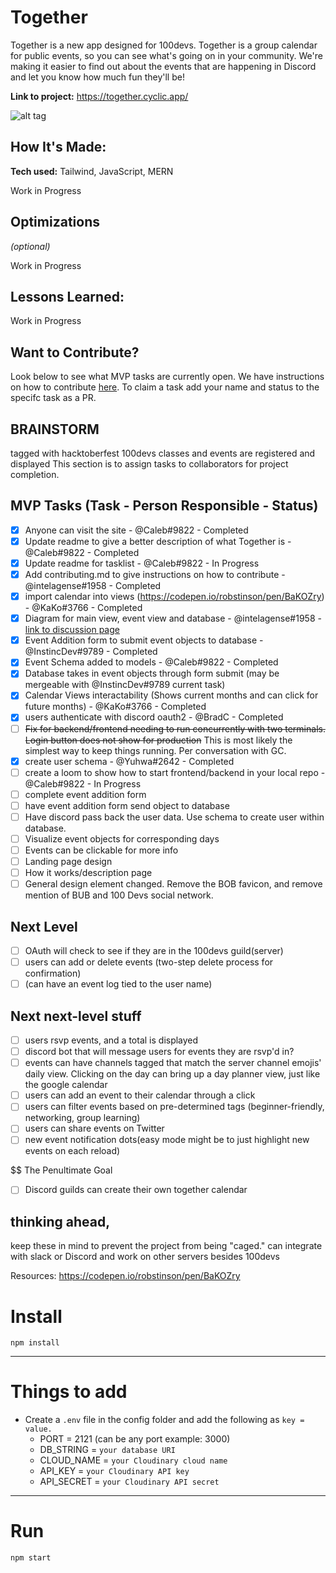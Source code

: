 # Together
Together is a new app designed for 100devs. Together is a group calendar for public events, so you can see what's going on in your community. We're making it easier to find out about the events that are happening in Discord and let you know how much fun they'll be!

**Link to project:** https://together.cyclic.app/

![alt tag](https://i.ibb.co/vVH3qjx/Screen-Shot-2022-11-05-at-12-13-17-PM.png)

## How It's Made:

**Tech used:** Tailwind, JavaScript, MERN

Work in Progress

## Optimizations
*(optional)*

Work in Progress

## Lessons Learned:

Work in Progress

## Want to Contribute?

Look below to see what MVP tasks are currently open. We have instructions on how to contribute [here](https://github.com/Caleb-Cohen/Together/blob/main/CONTRIBUTING.md). To claim a task add your name and status to the specifc task as a PR. 

## BRAINSTORM

tagged with hacktoberfest
100devs classes and events are registered and displayed
This section is to assign tasks to collaborators for project completion.

## MVP Tasks (Task - Person Responsible - Status)
- [x] Anyone can visit the site - @Caleb#9822 - Completed
- [x] Update readme to give a better description of what Together is - @Caleb#9822 - Completed
- [x] Update readme for tasklist - @Caleb#9822 - In Progress
- [x] Add contributing.md to give instructions on how to contribute - @intelagense#1958 - Completed
- [x] import calendar into views (https://codepen.io/robstinson/pen/BaKOZry) - @KaKo#3766 - Completed
- [x] Diagram for main view, event view and database - @intelagense#1958 - [link to discussion page](https://github.com/Caleb-Cohen/Together/discussions/9#discussioncomment-4078602)
- [x] Event Addition form to submit event objects to database - @InstincDev#9789 - Completed
- [x] Event Schema added to models - @Caleb#9822 - Completed
- [x] Database takes in event objects through form submit (may be mergeable with @InstincDev#9789 current task)
- [x] Calendar Views interactability (Shows current months and can click for future months) - @KaKo#3766 - Completed
- [x] users authenticate with discord oauth2  - @BradC - Completed
- [ ] ~~Fix for backend/frontend needing to run concurrently with two terminals. Login button does not show for production~~ This is most likely the simplest way to keep things running. Per conversation with GC.
- [x] create user schema - @Yuhwa#2642 - Completed
- [ ] create a loom to show how to start frontend/backend in your local repo - @Caleb#9822 - In Progress
- [ ] complete event addition form 
- [ ] have event addition form send object to database
- [ ] Have discord pass back the user data. Use schema to create user within database.
- [ ] Visualize event objects for corresponding days
- [ ] Events can be clickable for more info
- [ ] Landing page design
- [ ] How it works/description page
- [ ] General design element changed. Remove the BOB favicon, and remove mention of BUB and 100 Devs social network.

## Next Level 

- [ ] OAuth will check to see if they are in the 100devs guild(server)
- [ ] users can add or delete events (two-step delete process for confirmation)
- [ ] (can have an event log tied to the user name)

## Next next-level stuff
- [ ] users rsvp events, and a total is displayed
- [ ] discord bot that will message users for events they are rsvp'd in?
- [ ] events can have channels tagged that match the server channel emojis' daily view. Clicking on the day can bring up a day planner view, just like the google calendar
- [ ] users can add an event to their calendar through a click
- [ ] users can filter events based on pre-determined tags (beginner-friendly, networking, group learning)
- [ ] users can share events on Twitter
- [ ] new event notification dots(easy mode might be to just highlight new events on each reload)

$$ The Penultimate Goal
- [ ] Discord guilds can create their own together calendar 

## thinking ahead,
keep these in mind to prevent the project from being "caged."
can integrate with slack or Discord and work on other servers besides 100devs

Resources:
https://codepen.io/robstinson/pen/BaKOZry 

# Install

`npm install`

---

# Things to add

- Create a `.env` file in the config folder and add the following as `key = value.`
  - PORT = 2121 (can be any port example: 3000)
  - DB_STRING = `your database URI`
  - CLOUD_NAME = `your Cloudinary cloud name`
  - API_KEY = `your Cloudinary API key`
  - API_SECRET = `your Cloudinary API secret`

---

# Run

`npm start`

